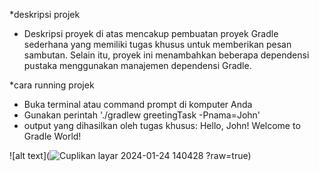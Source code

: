 *deskripsi projek
- Deskripsi proyek di atas mencakup pembuatan proyek Gradle sederhana yang memiliki tugas khusus untuk memberikan pesan sambutan.
  Selain itu, proyek ini menambahkan beberapa dependensi pustaka menggunakan manajemen dependensi Gradle.

  
*cara running projek
- Buka terminal atau command prompt di komputer Anda
- Gunakan perintah './gradlew greetingTask -Pnama=John'
- output yang dihasilkan oleh tugas khusus: Hello, John! Welcome to Gradle World!




![alt text](![Cuplikan layar 2024-01-24 140428](https://github.com/shultansyafa/belajar-gradle/assets/155574309/db0a6328-a553-41d6-91b9-8f19d7a3ca01)
?raw=true)
